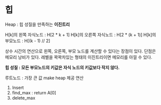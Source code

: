 # 힙

Heap : 힙 성질을 만족하는 **이진트리**

H[k]의 왼쪽 자식노드 : H[2 * k + 1]
H[k]의 오른쪽 자식노드 : H[2 * (k + 1)]
H[k]의 부모노드 : H[(k - 1) // 2]

상수 시간의 연산으로 왼쪽, 오른쪽, 부모 노드를 계산할 수 있다는 장점이 있다.
단점은 메모리 낭비가 있다.
레벨을 꽉꽉차있는 형태의 이진트리이면 메모리를 아낄 수 있다.

**힙 성질 : 모든 부모노드의 키값은 자식 노드의 키값보다 작지 않다.**

루트노드 : 가장 큰 값
make heap
제공 연산
1. Insert
2. find_max : return A[0] 
3. delete_max
